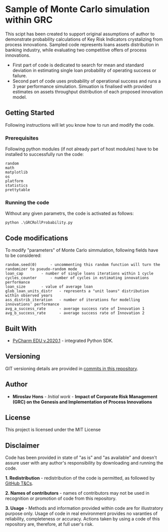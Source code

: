 # Sample of Monte Carlo simulation within GRC

This scipt has been created to support original assumptions of author to demonstrate probability calculations of Key Risk Indicators crystalizing from process innovations. Sampled code represents loans assets distribution in banking industry, while evaluating two competitive offers of process innovations.
* First part of code is dedicated to search for mean and standard deviation in estimating single loan probability of operating success or failure.
* Second part of code uses probability of operational success and runs a 3 year performance simulation. Simuation is finalised with provided estimates on assets throughput distribution of each proposed innovation model.

## Getting Started

Following instructions will let you know how to run and modify the code.

### Prerequisites

Following python modules (if not already part of host modules) have to be installed to successfully run the code:

```
random
math	
matplotlib
os
platform
statistics
prettytable
```

### Running the code

Without any given parametrs, the code is activated as follows:

```
python .\GRCRollProbability.py
```

## Code modifications

To modify "parameters" of Monte Carlo simmulation, following fields have to be considered:

```
random.seed(0)		- uncommenting this random function will turn the randomizer to pseudo-random mode
loan_cap		- number of single loans iterations within 1 cycle
cycles_counter		- number of cycles in estimating innovations performance
loan_size		- value of average loan
glob_loan_units_distr	- represents a "unit loans" distribution within observed years
ass_distrib_iteration	- number of iterations for modelling innovations' performance
avg_a_success_rate		- average success rate of Innovation 1
avg_b_success_rate		- average success rate of Innovation 2
```

## Built With

* [PyCharm EDU v.2020.1](https://blog.jetbrains.com/pycharm/2020/04/pycharm-2020-1-out-now/) - integrated Python SDK.


## Versioning

GIT versioning details are provided in [commits in this repository](https://github.com/Mirris/Miroslav-Hons---Monte-Carlo-in-GRC/commits/master).

## Author

* **Miroslav Hons** - *Initial work* - **Impact of Corporate Risk Management (GRC) on the Genesis and Implementation of Process Innovations**


## License

This project is licensed under the MIT License

## Disclaimer

Code has been provided in state of "as is" and "as available" and doesn't assure user with any author's responsibility by downloading and running the code.

**1. Redistribution** - redistribution of the code is permitted, as followed by [GitHub T&Cs](https://help.github.com/en/github/site-policy/github-terms-of-service).

**2. Names of contributors** - names of contributors may not be used in recognition or promotion of code from this repository.

**3. Usage** - Methods and information provided within code are for illustratory purpose only. Usage of code in real environment provides no varanties of reliability, completeness or accuracy. Actions taken by using a code of this repository are, therefore, at full user's risk.